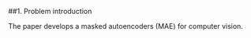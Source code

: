 ##1. Problem introduction
<p>The paper develops a masked autoencoders (MAE) for computer vision.</p>